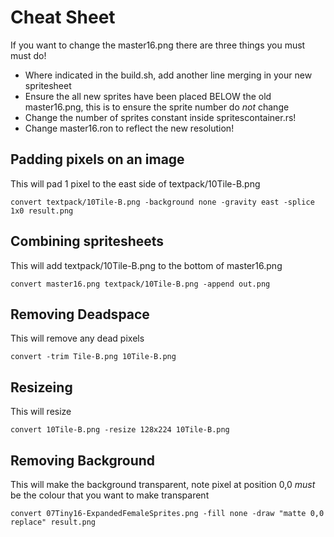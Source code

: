 # Cheat Sheet
If you want to change the master16.png there are three things you must must do!
  - Where indicated in the build.sh, add another line merging in your new spritesheet
  - Ensure the all new sprites have been placed BELOW the old master16.png, this is to ensure the sprite number do _not_ change
  - Change the number of sprites constant inside spritescontainer.rs! 
  - Change master16.ron to reflect the new resolution!

## Padding pixels on an image

This will pad 1 pixel to the east side of textpack/10Tile-B.png

```
convert textpack/10Tile-B.png -background none -gravity east -splice 1x0 result.png
```

## Combining spritesheets

This will add textpack/10Tile-B.png to the bottom of master16.png
```
convert master16.png textpack/10Tile-B.png -append out.png
```


## Removing Deadspace
This will remove any dead pixels

```
convert -trim Tile-B.png 10Tile-B.png
```

## Resizeing
This will resize

```
convert 10Tile-B.png -resize 128x224 10Tile-B.png
```


## Removing Background
This will make the background transparent, note pixel at position 0,0 _must_ be the colour that you want to make transparent

```
convert 07Tiny16-ExpandedFemaleSprites.png -fill none -draw "matte 0,0 replace" result.png
```
